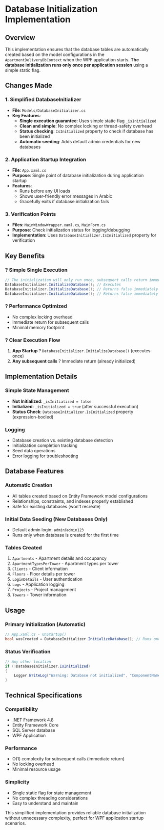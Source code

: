 # Database Initialization Implementation

## Overview
This implementation ensures that the database tables are automatically created based on the model configurations in the `ApartmentDeliveryDbContext` when the WPF application starts. **The database initialization runs only once per application session** using a simple static flag.

## Changes Made

### 1. Simplified DatabaseInitializer
- **File**: `Models/DatabaseInitializer.cs`
- **Key Features**:
  - **Single execution guarantee**: Uses simple static flag `_isInitialized`
  - **Clean and simple**: No complex locking or thread-safety overhead
  - **Status checking**: `IsInitialized` property to check if database has been initialized
  - **Automatic seeding**: Adds default admin credentials for new databases

### 2. Application Startup Integration
- **File**: `App.xaml.cs`
- **Purpose**: Single point of database initialization during application startup
- **Features**: 
  - Runs before any UI loads
  - Shows user-friendly error messages in Arabic
  - Gracefully exits if database initialization fails

### 3. Verification Points
- **Files**: `MainWindowWrapper.xaml.cs`, `MainForm.cs`
- **Purpose**: Check initialization status for logging/debugging
- **Implementation**: Uses `DatabaseInitializer.IsInitialized` property for verification

## Key Benefits

### ? **Simple Single Execution**
```csharp
// The initialization will only run once, subsequent calls return immediately
DatabaseInitializer.InitializeDatabase(); // Executes
DatabaseInitializer.InitializeDatabase(); // Returns false immediately
DatabaseInitializer.InitializeDatabase(); // Returns false immediately
```

### ? **Performance Optimized**
- No complex locking overhead
- Immediate return for subsequent calls
- Minimal memory footprint

### ? **Clear Execution Flow**
1. **App Startup** ? `DatabaseInitializer.InitializeDatabase()` (executes once)
2. **Any subsequent calls** ? Immediate return (already initialized)

## Implementation Details

### Simple State Management
- **Not Initialized**: `_isInitialized = false`
- **Initialized**: `_isInitialized = true` (after successful execution)
- **Status Check**: `DatabaseInitializer.IsInitialized` property (expression-bodied)

### Logging
- Database creation vs. existing database detection
- Initialization completion tracking
- Seed data operations
- Error logging for troubleshooting

## Database Features

### Automatic Creation
- All tables created based on Entity Framework model configurations
- Relationships, constraints, and indexes properly established
- Safe for existing databases (won't recreate)

### Initial Data Seeding (New Databases Only)
- Default admin login: `admin`/`admin123`
- Runs only when database is created for the first time

### Tables Created
1. `Apartments` - Apartment details and occupancy
2. `ApartmentTypesPerTower` - Apartment types per tower
3. `Clients` - Client information
4. `Floors` - Floor details per tower
5. `LoginDetails` - User authentication
6. `Logs` - Application logging
7. `Projects` - Project management
8. `Towers` - Tower information

## Usage

### Primary Initialization (Automatic)
```csharp
// App.xaml.cs - OnStartup()
bool wasCreated = DatabaseInitializer.InitializeDatabase(); // Runs once at app startup
```

### Status Verification
```csharp
// Any other location
if (!DatabaseInitializer.IsInitialized)
{
    Logger.WriteLog("Warning: Database not initialized", "ComponentName");
}
```

## Technical Specifications

### Compatibility
- .NET Framework 4.8
- Entity Framework Core
- SQL Server database
- WPF Application

### Performance
- O(1) complexity for subsequent calls (immediate return)
- No locking overhead
- Minimal resource usage

### Simplicity
- Single static flag for state management
- No complex threading considerations
- Easy to understand and maintain

This simplified implementation provides reliable database initialization without unnecessary complexity, perfect for WPF application startup scenarios.